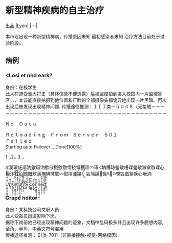 # 新型精神疾病的自主治疗

出品
|Lyon|
|:-:|

本市现出现一种新型精神病，传播原因未知 最初感染者未知 治疗方法目前处于试验阶段。
## 病例
### <Losi et nhd eark?
身份：在校学生  
此人在遭受重大打击（具体信息不便透露）后被监控拍到进入校园内一片监控盲区，，，本该能直接拍摄到他位置和正脸的全部摄像头都诡异地出现一片黑暗。再次出现后被发现出现精神问题.
传播途径推测：ＩＩＩ类－５０４８（无接触－－－－－－－－－－－－－－－－－－－－－－－－－－－－－－－－－－－－－－－

  
  
  
  


Ｎｏ　Ｄａｔａ  

  
Ｒｅｌｏａｄｉｎｇ　Ｆｒｏｍ　Ｓｅｒｖｅｒ　５０１  
Ｆａｉｌｅｄ  
Starting auto Failover ...Done[100%]

1...2...3...

ℼ潤瑣灹⁥瑨汭㰾瑨汭㰾敨摡㰾敭慴挠慨獲瑥∽瑵ⵦ㘱㸢琼瑩敬唾瑮瑩敬⁤潄畣敭瑮⼼楴汴㹥⼼敨摡㰾潢祤猠祴敬∽慰摤湩㩧〱硰㸢諥붽ꓥꖴ볯㲁戯摯㹹⼼瑨汭

Ư̜̟͚͎̫̥̙̻̱̤̠̈́͂̓͂̒̽͊́̀̂̽̈̕̕n̲͈̞̈́̍̅̅̕s̥̻̼͎̞̭̤̠̜̹͗͊ę͓̹͚̲̲̭̜̬̞̹̀̍̇́̀͆̈́̃̓̋̆̕̚͠c̨̙̙̟̟̈́̊̒̀̽̑̃́̿́̕u̢̢͇̲̘̩̙͈̙̪̝̥̽̾͊̆̓̇̂̑͐̄̓̈̕̕͝r͍̗̜̗̦͎̹͒̅̔̓͗͊̐̚ͅi̛̖̞̮̩̝̖͉̿͐̀̄͂̊̓̇̑͑͠t̤̟̝̽͝y̙͔͋͗͂̏̉̈̓́̓ ̥̫͆͗̾̅́͜Č̝̻͈͇̏͑͂̀̓͋͒̀̍̇͘͘͠͞ō̧̹̲̬̈́̑͜͠n͎̻̩͍̬̳̯̥̱̠̩͓̬̳͆͆̏̉ņ̧̨̧͇̝̲̮͈̘̦̺̠͎́͋̌e̢̗̝̞͍̠̘̗̹͂̉͗͒̆͂̇c̢̘̺̬̯̙͕̗̣̏̔͆̎̐̎͆̈̄͊͆̕t̪̱̱̩̖̐̓̐͌̐ͅ  






### Grape hditor
身份：某科技公司文职人员  
此人受裁员风波影响下岗，  
据称下岗前他已经出现精神问题的迹象，文档中乱码极多并且出现许多臆想内容,全角、半角、中英文符号混用  
传播途径推测：ＩI类-7011（非直接接触-视觉-网络模因）
